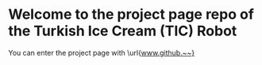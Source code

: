 # Welcome to the project page repo of the Turkish Ice Cream (TIC) Robot 

You can enter the project page with \url{www.github.~~}

